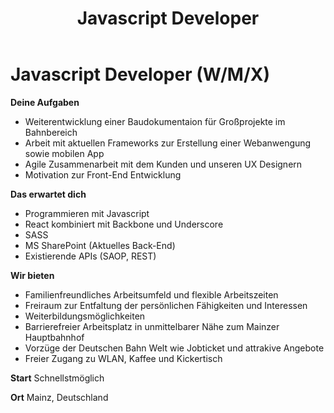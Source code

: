 ﻿---
path: "/karriere/cdoc"
title: "Javascript Developer"
---

# Javascript Developer (W/M/X)

**Deine Aufgaben**
- Weiterentwicklung einer Baudokumentaion für Großprojekte im Bahnbereich
- Arbeit mit aktuellen Frameworks zur Erstellung einer Webanwengung sowie mobilen App
- Agile Zusammenarbeit mit dem Kunden und unseren UX Designern 
- Motivation zur Front-End Entwicklung

**Das erwartet dich**
- Programmieren mit Javascript
- React kombiniert mit Backbone und Underscore
- SASS
- MS SharePoint (Aktuelles Back-End)
- Existierende APIs (SAOP, REST)

**Wir bieten**
- Familienfreundliches Arbeitsumfeld und flexible Arbeitszeiten
- Freiraum zur Entfaltung der persönlichen Fähigkeiten und Interessen
- Weiterbildungsmöglichkeiten
- Barrierefreier Arbeitsplatz in unmittelbarer Nähe zum Mainzer Hauptbahnhof
- Vorzüge der Deutschen Bahn Welt wie Jobticket und attrakive Angebote
- Freier Zugang zu WLAN, Kaffee und Kickertisch

**Start**
Schnellstmöglich

**Ort**
Mainz, Deutschland